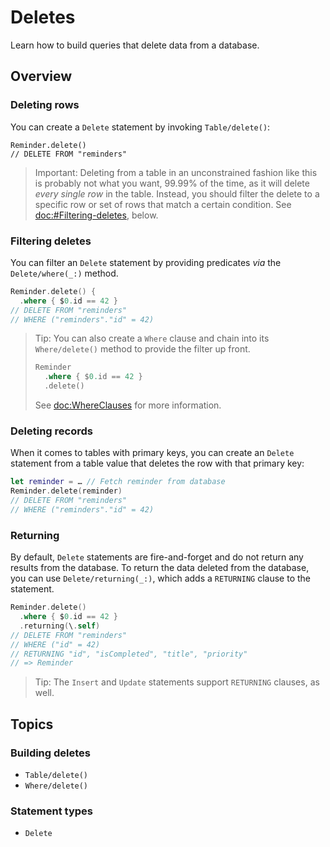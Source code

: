 # Deletes

Learn how to build queries that delete data from a database.

## Overview

### Deleting rows

You can create a ``Delete`` statement by invoking ``Table/delete()``:

```
Reminder.delete()
// DELETE FROM "reminders"
```

> Important: Deleting from a table in an unconstrained fashion like this is probably not what you
> want, 99.99% of the time, as it will delete _every single row_ in the table. Instead, you should
> filter the delete to a specific row or set of rows that match a certain condition. See
> <doc:#Filtering-deletes>, below.

### Filtering deletes

You can filter an ``Delete`` statement by providing predicates _via_ the ``Delete/where(_:)``
method.

```swift
Reminder.delete() { 
  .where { $0.id == 42 }
// DELETE FROM "reminders"
// WHERE ("reminders"."id" = 42)
```

> Tip: You can also create a ``Where`` clause and chain into its ``Where/delete()`` method to
> provide the filter up front.
>
> ```swift
> Reminder
>   .where { $0.id == 42 }
>   .delete()
> ```
>
> See <doc:WhereClauses> for more information.

### Deleting records

When it comes to tables with primary keys, you can create an ``Delete`` statement from a table value
that deletes the row with that primary key:

```swift
let reminder = … // Fetch reminder from database
Reminder.delete(reminder)
// DELETE FROM "reminders"
// WHERE ("reminders"."id" = 42)
```

### Returning

By default, ``Delete`` statements are fire-and-forget and do not return any results from the
database. To return the data deleted from the database, you can use ``Delete/returning(_:)``, which
adds a `RETURNING` clause to the statement.

```swift
Reminder.delete()
  .where { $0.id == 42 }
  .returning(\.self)
// DELETE FROM "reminders"
// WHERE ("id" = 42)
// RETURNING "id", "isCompleted", "title", "priority"
// => Reminder
```

> Tip: The ``Insert`` and ``Update`` statements support `RETURNING` clauses, as well.

## Topics

### Building deletes

- ``Table/delete()``
- ``Where/delete()``

### Statement types

- ``Delete``
